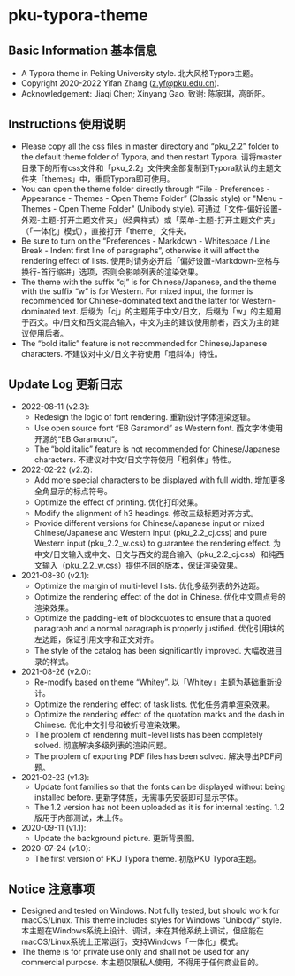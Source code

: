# pku-typora-theme

## Basic Information 基本信息

* A Typora theme in Peking University style. 北大风格Typora主题。
* Copyright 2020-2022 Yifan Zhang (z.yf@pku.edu.cn).
* Acknowledgement: Jiaqi Chen; Xinyang Gao. 致谢: 陈家琪，高昕阳。

## Instructions 使用说明

* Please copy all the css files in master directory and “pku_2.2” folder to the default theme folder of Typora, and then restart Typora. 请将master目录下的所有css文件和「pku_2.2」文件夹全部复制到Typora默认的主题文件夹「themes」中，重启Typora即可使用。
* You can open the theme folder directly through “File - Preferences - Appearance - Themes - Open Theme Folder” (Classic style) or "Menu - Themes - Open Theme Folder" (Unibody style). 可通过「文件-偏好设置-外观-主题-打开主题文件夹」（经典样式）或「菜单-主题-打开主题文件夹」（「一体化」模式），直接打开「theme」文件夹。
* Be sure to turn on the “Preferences - Markdown - Whitespace / Line Break - Indent first line of paragraphs”, otherwise it will affect the rendering effect of lists. 使用时请务必开启「偏好设置-Markdown-空格与换行-首行缩进」选项，否则会影响列表的渲染效果。
* The theme with the suffix “cj” is for Chinese/Japanese, and the theme with the suffix “w” is for Western. For mixed input, the former is recommended for Chinese-dominated text and the latter for Western-dominated text. 后缀为「cj」的主题用于中文/日文，后缀为「w」的主题用于西文。中/日文和西文混合输入，中文为主的建议使用前者，西文为主的建议使用后者。
* The “bold italic” feature is not recommended for Chinese/Japanese characters. 不建议对中文/日文字符使用「粗斜体」特性。

## Update Log 更新日志

* 2022-08-11 (v2.3):
  * Redesign the logic of font rendering. 重新设计字体渲染逻辑。
  * Use open source font “EB Garamond” as Western font. 西文字体使用开源的“EB Garamond”。
  * The “bold italic” feature is not recommended for Chinese/Japanese characters. 不建议对中文/日文字符使用「粗斜体」特性。
* 2022-02-22 (v2.2):
  * Add more special characters to be displayed with full width. 增加更多全角显示的标点符号。
  * Optimize the effect of printing. 优化打印效果。
  * Modify the alignment of h3 headings. 修改三级标题对齐方式。
  * Provide different versions for Chinese/Japanese input or mixed Chinese/Japanese and Western input (pku_2.2_cj.css) and pure Western input (pku_2.2_w.css) to guarantee the rendering effect. 为中文/日文输入或中文、日文与西文的混合输入（pku_2.2_cj.css）和纯西文输入（pku_2.2_w.css）提供不同的版本，保证渲染效果。
* 2021-08-30 (v2.1):
  * Optimize the margin of multi-level lists. 优化多级列表的外边距。
  * Optimize the rendering effect of the dot in Chinese. 优化中文圆点号的渲染效果。
  * Optimize the padding-left of blockquotes to ensure that a quoted paragraph and a normal paragraph is properly justified. 优化引用块的左边距，保证引用文字和正文对齐。
  * The style of the catalog has been significantly improved. 大幅改进目录的样式。
* 2021-08-26 (v2.0):
  * Re-modify based on theme “Whitey”. 以「Whitey」主题为基础重新设计。
  * Optimize the rendering effect of task lists. 优化任务清单渲染效果。
  * Optimize the rendering effect of the quotation marks and the dash in Chinese. 优化中文引号和破折号渲染效果。
  * The problem of rendering multi-level lists has been completely solved. 彻底解决多级列表的渲染问题。
  * The problem of exporting PDF files has been solved. 解决导出PDF问题。
* 2021-02-23 (v1.3):
  * Update font families so that the fonts can be displayed without being installed before. 更新字体族，无需事先安装即可显示字体。
  * The 1.2 version has not been uploaded as it is for internal testing. 1.2版用于内部测试，未上传。
* 2020-09-11 (v1.1):
  * Update the background picture. 更新背景图。
* 2020-07-24 (v1.0):
  * The first version of PKU Typora theme. 初版PKU Typora主题。

## Notice 注意事项

* Designed and tested on Windows. Not fully tested, but should work for macOS/Linux. This theme includes styles for Windows “Unibody” style. 本主题在Windows系统上设计、调试，未在其他系统上调试，但应能在macOS/Linux系统上正常运行。支持Windows「一体化」模式。
* The theme is for private use only and shall not be used for any commercial purpose. 本主题仅限私人使用，不得用于任何商业目的。
